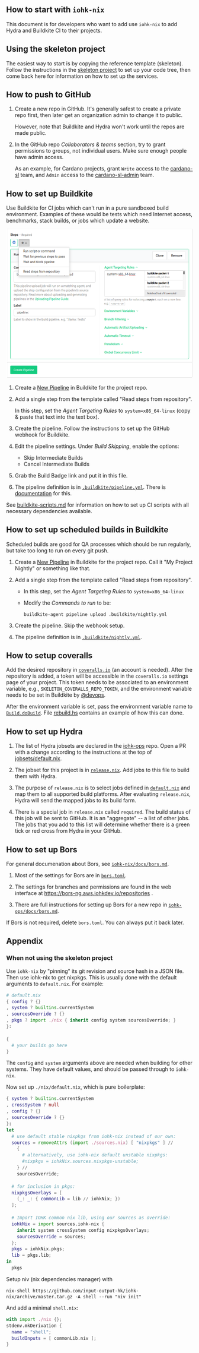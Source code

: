 ## How to start with `iohk-nix`

This document is for developers who want to add use `iohk-nix` to add
Hydra and Buildkite CI to their projects.

## Using the skeleton project

The easiest way to start is by copying the reference template
(skeleton). Follow the instructions in the [skeleton project](../skeleton)
to set up your code tree, then come back here for
information on how to set up the services.


## How to push to GitHub

1. Create a new repo in GitHub. It's generally safest to create a
   private repo first, then later get an organization admin to change
   it to public.

   However, note that Buildkite and Hydra won't work until the repos
   are made public.

2. In the GitHub repo _Collaborators & teams_ section, try to grant
   permissions to groups, not individual users. Make sure enough
   people have admin access.

   As an example, for Cardano projects, grant `Write` access to the
   [cardano-sl](https://github.com/orgs/input-output-hk/teams/cardano-sl)
   team, and `Admin` access to the
   [cardano-sl-admin](https://github.com/orgs/input-output-hk/teams/cardano-sl-admin)
   team.


## How to set up Buildkite

Use Buildkite for CI jobs which can't run in a pure sandboxed build
environment. Examples of these would be tests which need Internet
access, benchmarks, stack builds, or jobs which update a website.

![New Pipeline](./buildkite-new-pipeline.png)

1. Create a [New Pipeline](https://buildkite.com/organizations/input-output-hk/pipelines/new)
   in Buildkite for the project repo.

2. Add a single step from the template called "Read steps from repository".

   In this step, set the _Agent Targeting Rules_ to `system=x86_64-linux` (copy
   & paste that text into the text box).

3. Create the pipeline. Follow the instructions to set up the GitHub
   webhook for Buildkite.

4. Edit the pipeline settings. Under _Build Skipping_, enable the options:
    - Skip Intermediate Builds
    - Cancel Intermediate Builds

5. Grab the Build Badge link and put it in this file.

6. The pipeline definition is in [`.buildkite/pipeline.yml`](./.buildkite/pipeline.yml).
   There is [documentation](https://buildkite.com/docs/pipelines) for this.

See [buildkite-scripts.md](./buildkite-scripts.md) for information on
how to set up CI scripts with all necessary dependencies available.

## How to set up scheduled builds in Buildkite

Scheduled builds are good for QA processes which should be run regularly, but
take too long to run on every git push.

1. Create a [New Pipeline](https://buildkite.com/organizations/input-output-hk/pipelines/new)
   in Buildkite for the project repo. Call it "My Project Nightly" or something like that.

2. Add a single step from the template called "Read steps from repository".

   - In this step, set the _Agent Targeting Rules_ to `system=x86_64-linux`

   - Modify the _Commands to run_ to be:

         buildkite-agent pipeline upload .buildkite/nightly.yml

3. Create the pipeline. Skip the webhook setup.

4. The pipeline definition is in [`.buildkite/nightly.yml`](./.buildkite/nightly.yml).

## How to setup coveralls

Add the desired repository in
[`coveralls.io`](https://coveralls.io/github/input-output-hk/) (an account is
needed). After the repository is added, a token will be accessible in the
`coveralls.io` settings page of your project. This token needs to be associated
to an environment variable, e.g., `SKELETON_COVERALLS_REPO_TOKEN`, and the
environment variable needs to be set in Buildkite by
[@devops](https://app.slack.com/client/T0N639Z4N/CAP8NM7N0).

After the environment variable is set, pass the environment variable name to
[`Build.doBuild`](../utils/lib/Build.hs). File
[rebuild.hs](../skeleton/.buildkite/rebuild.hs) contains an example of how this
can done.

## How to set up Hydra

1. The list of Hydra jobsets are declared in the
   [iohk-ops](https://github.com/input-output-hk/iohk-ops) repo. Open
   a PR with a change according to the instructions at the top of
   [jobsets/default.nix](https://github.com/input-output-hk/iohk-ops/blob/master/jobsets/default.nix).

2. The jobset for this project is in [`release.nix`](./release.nix). Add jobs to this
   file to build them with Hydra.

3. The purpose of `release.nix` is to select jobs defined in
   [`default.nix`](./default.nix) and map them to all supported build
   platforms. After evaluating `release.nix`, Hydra will send the
   mapped jobs to its build farm.

4. There is a special job in `release.nix` called `required`. The
   build status of this job will be sent to GitHub. It is an
   "aggregate" -- a list of other jobs. The jobs that you add to this
   list will determine whether there is a green tick or red cross from
   Hydra in your GitHub.


## How to set up Bors

For general documenation about Bors, see
[`iohk-nix/docs/bors.md`](../docs/bors.md).

1. Most of the settings for Bors are in [`bors.toml`](./bors.toml).

2. The settings for branches and permissions are found in the web
   interface at https://bors-ng.aws.iohkdev.io/repositories .

3. There are full instructions for setting up Bors for a new repo in
   [`iohk-ops/docs/bors.md`](https://github.com/input-output-hk/iohk-ops/blob/master/docs/bors.md).

If Bors is not required, delete `bors.toml`. You can always put it
back later.


## Appendix

### When not using the skeleton project

Use `iohk-nix` by "pinning" its git revision and source hash in a JSON
file. Then use iohk-nix to get nixpkgs. This is usually done with the
default arguments to `default.nix`. For example:

```nix
# default.nix
{ config ? {}
, system ? builtins.currentSystem
, sourcesOverride ? {}
, pkgs ? import ./nix { inherit config system sourcesOverride; }
}:

{
  # your builds go here
}
```

The `config` and `system` arguments above are needed when building for
other systems. They have default values, and should be passed through
to `iohk-nix`.

Now set up `./nix/default.nix`, which is pure boilerplate:

```nix
{ system ? builtins.currentSystem
, crossSystem ? null
, config ? {}
, sourcesOverride ? {}
}:
let
  # use default stable nixpkgs from iohk-nix instead of our own:
  sources = removeAttrs (import ./sources.nix) [ "nixpkgs" ] //
    {
      # alternatively, use iohk-nix default unstable nixpkgs:
      #nixpkgs = iohkNix.sources.nixpkgs-unstable;
    } //
    sourcesOverride;

  # for inclusion in pkgs:
  nixpkgsOverlays = [
    (_: _: { commonLib = lib // iohkNix; })
  ];

  # Import IOHK common nix lib, using our sources as override:
  iohkNix = import sources.iohk-nix {
    inherit system crossSystem config nixpkgsOverlays;
    sourcesOverride = sources;
  };
  pkgs = iohkNix.pkgs;
  lib = pkgs.lib;
in
  pkgs
```

Setup niv (nix dependencies manager) with
```
nix-shell https://github.com/input-output-hk/iohk-nix/archive/master.tar.gz -A shell --run "niv init"
```

And add a minimal `shell.nix`:
```nix
with import ./nix {};
stdenv.mkDerivation {
  name = "shell";
  buildInputs = [ commonLib.niv ];
}
```
